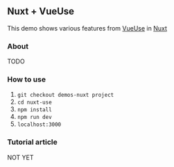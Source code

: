 ## Nuxt + VueUse
This demo shows various features from [VueUse](https://vueuse.org/) in [Nuxt](https://nuxt.com/)

### About
TODO

### How to use
1. `git checkout demos-nuxt project`
2. `cd nuxt-use`
3. `npm install`
4. `npm run dev` 
5. `localhost:3000` 

### Tutorial article
NOT YET
